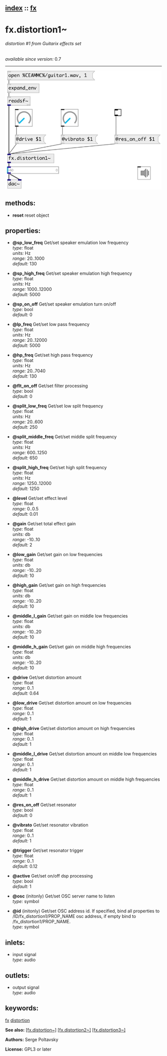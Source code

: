 [index](index.html) :: [fx](category_fx.html)
---

# fx.distortion1~

###### distortion #1 from Guitarix effects set

*available since version:* 0.7

---




[![example](../examples/img/fx.distortion1~.jpg)](../examples/pd/fx.distortion1~.pd)





## methods:

* **reset**
reset object<br>




## properties:

* **@sp_low_freq** 
Get/set speaker emulation low frequency<br>
_type:_ float<br>
_units:_ Hz<br>
_range:_ 20..1000<br>
_default:_ 130<br>

* **@sp_high_freq** 
Get/set speaker emulation high frequency<br>
_type:_ float<br>
_units:_ Hz<br>
_range:_ 1000..12000<br>
_default:_ 5000<br>

* **@sp_on_off** 
Get/set speaker emulation turn on/off<br>
_type:_ bool<br>
_default:_ 0<br>

* **@lp_freq** 
Get/set low pass frequency<br>
_type:_ float<br>
_units:_ Hz<br>
_range:_ 20..12000<br>
_default:_ 5000<br>

* **@hp_freq** 
Get/set high pass frequency<br>
_type:_ float<br>
_units:_ Hz<br>
_range:_ 20..7040<br>
_default:_ 130<br>

* **@flt_on_off** 
Get/set filter processing<br>
_type:_ bool<br>
_default:_ 0<br>

* **@split_low_freq** 
Get/set low split frequency<br>
_type:_ float<br>
_units:_ Hz<br>
_range:_ 20..600<br>
_default:_ 250<br>

* **@split_middle_freq** 
Get/set middle split frequency<br>
_type:_ float<br>
_units:_ Hz<br>
_range:_ 600..1250<br>
_default:_ 650<br>

* **@split_high_freq** 
Get/set high split frequency<br>
_type:_ float<br>
_units:_ Hz<br>
_range:_ 1250..12000<br>
_default:_ 1250<br>

* **@level** 
Get/set effect level<br>
_type:_ float<br>
_range:_ 0..0.5<br>
_default:_ 0.01<br>

* **@gain** 
Get/set total effect gain<br>
_type:_ float<br>
_units:_ db<br>
_range:_ -10..10<br>
_default:_ 2<br>

* **@low_gain** 
Get/set gain on low frequencies<br>
_type:_ float<br>
_units:_ db<br>
_range:_ -10..20<br>
_default:_ 10<br>

* **@high_gain** 
Get/set gain on high frequencies<br>
_type:_ float<br>
_units:_ db<br>
_range:_ -10..20<br>
_default:_ 10<br>

* **@middle_l_gain** 
Get/set gain on middle low frequencies<br>
_type:_ float<br>
_units:_ db<br>
_range:_ -10..20<br>
_default:_ 10<br>

* **@middle_h_gain** 
Get/set gain on middle high frequencies<br>
_type:_ float<br>
_units:_ db<br>
_range:_ -10..20<br>
_default:_ 10<br>

* **@drive** 
Get/set distortion amount<br>
_type:_ float<br>
_range:_ 0..1<br>
_default:_ 0.64<br>

* **@low_drive** 
Get/set distortion amount on low frequencies<br>
_type:_ float<br>
_range:_ 0..1<br>
_default:_ 1<br>

* **@high_drive** 
Get/set distortion amount on high frequencies<br>
_type:_ float<br>
_range:_ 0..1<br>
_default:_ 1<br>

* **@middle_l_drive** 
Get/set distortion amount on middle low frequencies<br>
_type:_ float<br>
_range:_ 0..1<br>
_default:_ 1<br>

* **@middle_h_drive** 
Get/set distortion amount on middle high frequencies<br>
_type:_ float<br>
_range:_ 0..1<br>
_default:_ 1<br>

* **@res_on_off** 
Get/set resonator<br>
_type:_ bool<br>
_default:_ 0<br>

* **@vibrato** 
Get/set resonator vibration<br>
_type:_ float<br>
_range:_ 0..1<br>
_default:_ 1<br>

* **@trigger** 
Get/set resonator trigger<br>
_type:_ float<br>
_range:_ 0..1<br>
_default:_ 0.12<br>

* **@active** 
Get/set on/off dsp processing<br>
_type:_ bool<br>
_default:_ 1<br>

* **@osc** (initonly)
Get/set OSC server name to listen<br>
_type:_ symbol<br>

* **@id** (initonly)
Get/set OSC address id. If specified, bind all properties to
/ID/fx_distortion1/PROP_NAME osc address, if empty bind to
/fx_distortion1/PROP_NAME.<br>
_type:_ symbol<br>



## inlets:

* input signal<br>
_type:_ audio



## outlets:

* output signal<br>
_type:_ audio



## keywords:

[fx](keywords/fx.html)
[distortion](keywords/distortion.html)



**See also:**
[\[fx.distortion~\]](fx.distortion~.html)
[\[fx.distortion2~\]](fx.distortion2~.html)
[\[fx.distortion3~\]](fx.distortion3~.html)




**Authors:** Serge Poltavsky




**License:** GPL3 or later





